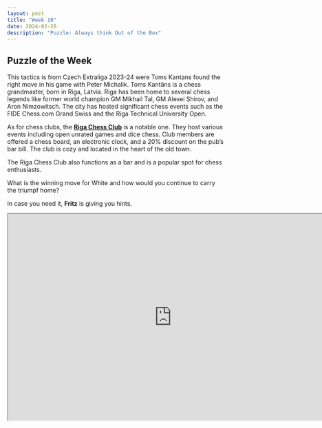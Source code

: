 ```yaml
---
layout: post
title: "Week 10"
date: 2024-02-26
description: "Puzzle: Always think Out of the Box"
---
```


## Puzzle of the Week

This tactics is from Czech Extraliga 2023-24 were Toms Kantans found the right move in his game with Peter Michalik. Toms Kantāns is a chess grandmaster, born in Riga, Latvia. Riga has been home to several chess legends like former world champion GM Mikhail Tal, GM Alexei Shirov, and Aron Nimzowitsch. The city has hosted significant chess events such as the FIDE Chess.com Grand Swiss and the Riga Technical University Open.

As for chess clubs, the [**Riga Chess Club**](https://rigachessclub.com/about-us/board) is a notable one. They host various events including open unrated games and dice chess. Club members are offered a chess board, an electronic clock, and a 20% discount on the pub’s bar bill. The club is cozy and located in the heart of the old town.

The Riga Chess Club also functions as a bar and is a popular spot for chess enthusiasts. 

What is the winning move for White and how would you continue to carry the triumpf home?

In case you need it, **Fritz** is giving you hints.

<iframe src="https://fritz.chessbase.com?fen=2r3k1/3q1nbp/p4R1p/1b1N4/1p2Q2P/1P6/PBP3P1/1K6 w - - 0 2" style="width:760px;height:480px"></iframe>

<script data-name="BMC-Widget" data-cfasync="false" src="https://cdnjs.buymeacoffee.com/1.0.0/widget.prod.min.js" data-id="chesslife" data-description="Support me on Buy me a coffee!" data-message="Thank you for reading! Like it? You can support the page and buy me a coffee!" data-color="#5F7FFF" data-position="Right" data-x_margin="18" data-y_margin="18"></script>

